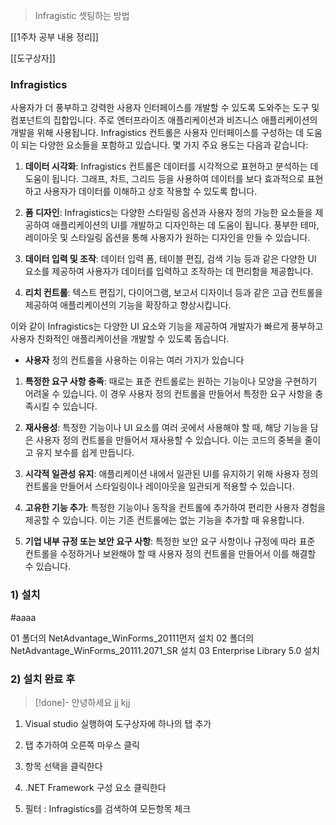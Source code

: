 


>  Infragistic  셋팅하는 방법


[[1주차 공부 내용 정리]]

[[도구상자]]
###  **Infragistics**

사용자가 더 풍부하고 강력한 사용자 인터페이스를 개발할 수 있도록 도와주는 도구 및 컴포넌트의 집합입니다. 주로 엔터프라이즈 애플리케이션과 비즈니스 애플리케이션의 개발을 위해 사용됩니다. Infragistics 컨트롤은 사용자 인터페이스를 구성하는 데 도움이 되는 다양한 요소들을 포함하고 있습니다. 몇 가지 주요 용도는 다음과 같습니다:

1) **데이터 시각화**: Infragistics 컨트롤은 데이터를 시각적으로 표현하고 분석하는 데 도움이 됩니다. 그래프, 차트, 그리드 등을 사용하여 데이터를 보다 효과적으로 표현하고 사용자가 데이터를 이해하고 상호 작용할 수 있도록 합니다.
    
2) **폼 디자인**: Infragistics는 다양한 스타일링 옵션과 사용자 정의 가능한 요소들을 제공하여 애플리케이션의 UI를 개발하고 디자인하는 데 도움이 됩니다. 풍부한 테마, 레이아웃 및 스타일링 옵션을 통해 사용자가 원하는 디자인을 만들 수 있습니다.
    
3) **데이터 입력 및 조작**: 데이터 입력 폼, 테이블 편집, 검색 기능 등과 같은 다양한 UI 요소를 제공하여 사용자가 데이터를 입력하고 조작하는 데 편리함을 제공합니다.
    
4) **리치 컨트롤**: 텍스트 편집기, 다이어그램, 보고서 디자이너 등과 같은 고급 컨트롤을 제공하여 애플리케이션의 기능을 확장하고 향상시킵니다.
    

이와 같이 Infragistics는 다양한 UI 요소와 기능을 제공하여 개발자가 빠르게 풍부하고 사용자 친화적인 애플리케이션을 개발할 수 있도록 돕습니다.



-  **사용자** 정의 컨트롤을 사용하는 이유는 여러 가지가 있습니다

1) **특정한 요구 사항 충족**: 때로는 표준 컨트롤로는 원하는 기능이나 모양을 구현하기 어려울 수 있습니다. 이 경우 사용자 정의 컨트롤을 만들어서 특정한 요구 사항을 충족시킬 수 있습니다.
    
2) **재사용성**: 특정한 기능이나 UI 요소를 여러 곳에서 사용해야 할 때, 해당 기능을 담은 사용자 정의 컨트롤을 만들어서 재사용할 수 있습니다. 이는 코드의 중복을 줄이고 유지 보수를 쉽게 만듭니다.
    
3) **시각적 일관성 유지**: 애플리케이션 내에서 일관된 UI를 유지하기 위해 사용자 정의 컨트롤을 만들어서 스타일링이나 레이아웃을 일관되게 적용할 수 있습니다.
    
4) **고유한 기능 추가**: 특정한 기능이나 동작을 컨트롤에 추가하여 편리한 사용자 경험을 제공할 수 있습니다. 이는 기존 컨트롤에는 없는 기능을 추가할 때 유용합니다.
    
5) **기업 내부 규정 또는 보안 요구 사항**: 특정한 보안 요구 사항이나 규정에 따라 표준 컨트롤을 수정하거나 보완해야 할 때 사용자 정의 컨트롤을 만들어서 이를 해결할 수 있습니다.

### 1) 설치 
#aaaa

01 폴더의 NetAdvantage_WinForms_20111먼저 설치
02 폴더의 NetAdvantage_WinForms_20111.2071_SR 설치
03 Enterprise Library 5.0 설치

### 2) 설치 완료 후

>[!done]- 안녕하세요
>jj
>kjj
>





1) Visual studio 실행하여 도구상자에 하나의 탭 추가 

2) 탭 추가하여 오른쪽 마우스 클릭 

3)  항목 선택을 클릭한다

4) .NET Framework 구성 요소 클릭한다

5)  필터 : Infragistics를 검색하여 모든항목 체크



    








